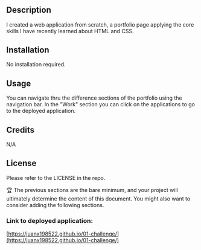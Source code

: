# <Advanced CSS Challenge: Professional Portfolio>

## Description

I created a web application from scratch, a portfolio page applying the core skills I have recently learned about HTML and CSS.

## Installation

No installation required.

## Usage

You can navigate thru the difference sections of the portfolio using the navigation bar. In the "Work" section you can click on the applications to go to the deployed application.

## Credits

N/A

## License
Please refer to the LICENSE in the repo.

🏆 The previous sections are the bare minimum, and your project will ultimately determine the content of this document. You might also want to consider adding the following sections.

### Link to deployed application: 
[https://juanx198522.github.io/01-challenge/](https://juanx198522.github.io/01-challenge/)
